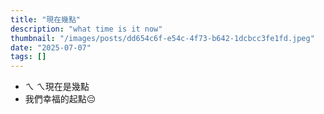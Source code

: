 ```yaml
---
title: "現在幾點"
description: "what time is it now"
thumbnail: "/images/posts/dd654c6f-e54c-4f73-b642-1dcbcc3fe1fd.jpeg"
date: "2025-07-07"
tags: []
---
```

- ㄟ ㄟ現在是幾點
- 我們幸福的起點😔
